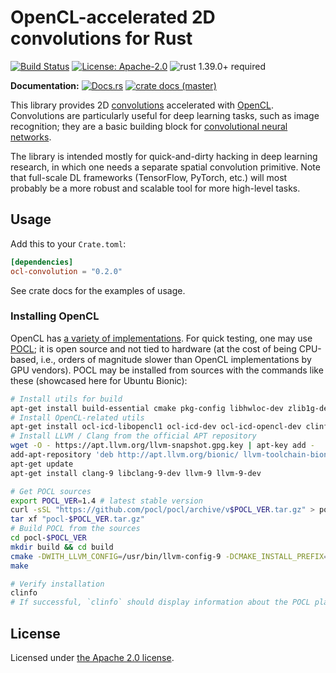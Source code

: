 # OpenCL-accelerated 2D convolutions for Rust

[![Build Status](https://github.com/slowli/ocl-convolution/workflows/Rust/badge.svg?branch=master)](https://github.com/slowli/ocl-convolution/actions) 
[![License: Apache-2.0](https://img.shields.io/github/license/slowli/ocl-convolution.svg)](https://github.com/slowli/ocl-convolution/blob/master/LICENSE)
![rust 1.39.0+ required](https://img.shields.io/badge/rust-1.39.0+-blue.svg?label=Required%20Rust) 

**Documentation:** [![Docs.rs](https://docs.rs/ocl-convolution/badge.svg)](https://docs.rs/ocl-convolution/)
[![crate docs (master)](https://img.shields.io/badge/master-yellow.svg?label=docs)](https://slowli.github.io/ocl-convolution/ocl_convolution/) 

This library provides 2D [convolutions] accelerated with [OpenCL]. Convolutions
are particularly useful for deep learning tasks, such as image recognition;
they are a basic building block for [convolutional neural networks][cnn].

The library is intended mostly for quick-and-dirty hacking in deep learning research,
in which one needs a separate spatial convolution primitive. Note that full-scale
DL frameworks (TensorFlow, PyTorch, etc.) will most probably be a more robust and scalable
tool for more high-level tasks.

## Usage

Add this to your `Crate.toml`:

```toml
[dependencies]
ocl-convolution = "0.2.0"
``` 

See crate docs for the examples of usage.

### Installing OpenCL

OpenCL has [a variety of implementations](https://www.khronos.org/opencl/resources).
For quick testing, one may use [POCL](https://github.com/pocl/pocl); it is open source
and not tied to hardware (at the cost of being CPU-based, i.e., orders of magnitude
slower than OpenCL implementations by GPU vendors).
POCL may be installed from sources with the commands like these
(showcased here for Ubuntu Bionic):

```bash
# Install utils for build
apt-get install build-essential cmake pkg-config libhwloc-dev zlib1g-dev
# Install OpenCL-related utils
apt-get install ocl-icd-libopencl1 ocl-icd-dev ocl-icd-opencl-dev clinfo
# Install LLVM / Clang from the official APT repository
wget -O - https://apt.llvm.org/llvm-snapshot.gpg.key | apt-key add - 
add-apt-repository 'deb http://apt.llvm.org/bionic/ llvm-toolchain-bionic-9 main'
apt-get update
apt-get install clang-9 libclang-9-dev llvm-9 llvm-9-dev

# Get POCL sources
export POCL_VER=1.4 # latest stable version
curl -sSL "https://github.com/pocl/pocl/archive/v$POCL_VER.tar.gz" > pocl-$POCL_VER.tar.gz
tar xf "pocl-$POCL_VER.tar.gz"
# Build POCL from the sources
cd pocl-$POCL_VER
mkdir build && cd build
cmake -DWITH_LLVM_CONFIG=/usr/bin/llvm-config-9 -DCMAKE_INSTALL_PREFIX=/usr ..
make

# Verify installation
clinfo
# If successful, `clinfo` should display information about the POCL platform.
```

## License

Licensed under [the Apache 2.0 license](LICENSE).

[convolutions]: https://en.wikipedia.org/wiki/Convolution
[opencl]: https://www.khronos.org/opencl/
[cnn]: https://en.wikipedia.org/wiki/Convolutional_neural_network
